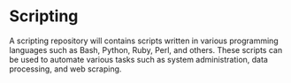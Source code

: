 # Scripting
A scripting repository will contains scripts written in various programming languages such as Bash, Python, Ruby, Perl, and others. These scripts can be used to automate various tasks such as system administration, data processing, and web scraping.  
